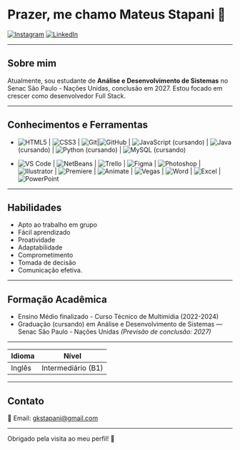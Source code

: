 # Prazer, me chamo Mateus Stapani 👋

[![Instagram](https://img.shields.io/badge/Instagram-%23E4405F.svg?style=for-the-badge&logo=instagram&logoColor=white)](https://www.instagram.com/stapani77) [![LinkedIn](https://img.shields.io/badge/LinkedIn-%230077B5.svg?style=for-the-badge&logo=linkedin&logoColor=white)](https://www.linkedin.com/in/mateusstapani)  

---

## Sobre mim

Atualmente, sou estudante de **Análise e Desenvolvimento de Sistemas** no Senac São Paulo - Nações Unidas, conclusão em 2027. Estou focado em crescer como desenvolvedor Full Stack.

---

## Conhecimentos e Ferramentas

- ![HTML5](https://img.shields.io/badge/HTML5-E34F26?style=flat&logo=html5&logoColor=white) | ![CSS3](https://img.shields.io/badge/CSS3-1572B6?style=flat&logo=css3&logoColor=white) | ![Git](https://img.shields.io/badge/Git-F05032?style=flat&logo=git&logoColor=white)|![GitHub](https://img.shields.io/badge/GitHub-181717?style=flat&logo=github&logoColor=white) | ![JavaScript](https://img.shields.io/badge/JavaScript-F7DF1E?style=flat&logo=javascript&logoColor=black) (cursando) | ![Java](https://img.shields.io/badge/Java-007396?style=flat&logo=java&logoColor=white) (cursando) | ![Python](https://img.shields.io/badge/Python-3776AB?style=flat&logo=python&logoColor=white) (cursando) | ![MySQL](https://img.shields.io/badge/MySQL-4479A1?style=flat&logo=mysql&logoColor=white) (cursando)  


- ![VS Code](https://img.shields.io/badge/VS_Code-007ACC?style=flat&logo=visual-studio-code&logoColor=white) | ![NetBeans](https://img.shields.io/badge/NetBeans-2F8CC0?style=flat&logo=apache-netbeans&logoColor=white) | ![Trello](https://img.shields.io/badge/Trello-0079BF?style=flat&logo=trello&logoColor=white) | ![Figma](https://img.shields.io/badge/Figma-F24E1E?style=flat&logo=figma&logoColor=white) | ![Photoshop](https://img.shields.io/badge/Photoshop-31A8FF?style=flat&logo=adobe-photoshop&logoColor=white) | ![Illustrator](https://img.shields.io/badge/Illustrator-FF9A00?style=flat&logo=adobe-illustrator&logoColor=white) | ![Premiere](https://img.shields.io/badge/Premiere-9999FF?style=flat&logo=adobe-premiere-pro&logoColor=white) | ![Animate](https://img.shields.io/badge/Animate-FF5A00?style=flat&logo=adobe-animate&logoColor=white) | ![Vegas](https://img.shields.io/badge/Vegas-4A4A4A?style=flat&logo=sony-vegas&logoColor=white) | ![Word](https://img.shields.io/badge/Microsoft_Word-2B579A?style=flat&logo=microsoft-word&logoColor=white) | ![Excel](https://img.shields.io/badge/Microsoft_Excel-217346?style=flat&logo=microsoft-excel&logoColor=white) | ![PowerPoint](https://img.shields.io/badge/Microsoft_PowerPoint-D24726?style=flat&logo=microsoft-powerpoint&logoColor=white)   

---

## Habilidades

- Apto ao trabalho em grupo
- Fácil aprendizado
- Proatividade
- Adaptabilidade
- Comprometimento
- Tomada de decisão
- Comunicação efetiva.

---

## Formação Acadêmica

- Ensino Médio finalizado - Curso Técnico de Multimídia (2022-2024)
- Graduação (cursando) em Análise e Desenvolvimento de Sistemas — Senac São Paulo - Nações Unidas 
_(Previsão de conclusão: 2027)_

---

| Idioma  | Nível              |
|---------|--------------------|
| Inglês  | Intermediário (B1) |

---

## Contato

📧 Email: [gkstapani@gmail.com](mailto:gkstapani@gmail.com)

---

Obrigado pela visita ao meu perfil! 🚀
